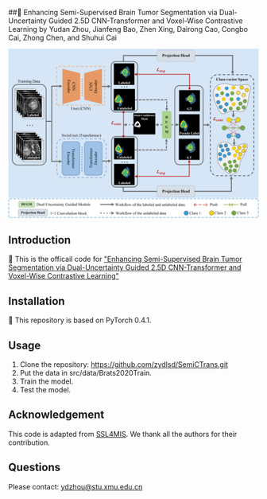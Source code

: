 ﻿##:brain: Enhancing Semi-Supervised Brain Tumor Segmentation via Dual-Uncertainty Guided 2.5D CNN-Transformer and Voxel-Wise Contrastive Learning
by Yudan Zhou, Jianfeng Bao, Zhen Xing, Dairong Cao, Congbo Cai, Zhong Chen, and Shuhui Cai

<p align="center">
<img src="/SemiCTrans.png" width="700px"> 
</p>


## Introduction
:rocket: This is the officail code for ["Enhancing Semi-Supervised Brain Tumor Segmentation via Dual-Uncertainty Guided 2.5D CNN-Transformer and Voxel-Wise Contrastive Learning"](https://ieeexplore.ieee.org/document/11004024)

## Installation

:wrench: This repository is based on PyTorch 0.4.1.

## Usage

1. Clone the repository: https://github.com/zydlsd/SemiCTrans.git
2. Put the data in src/data/Brats2020Train.
3. Train the model.
4. Test the model.

## Acknowledgement
This code is adapted from [SSL4MIS](https://github.com/HiLab-git/SSL4MIS.git). We thank all the authors for their contribution.

## Questions
Please contact: ydzhou@stu.xmu.edu.cn
